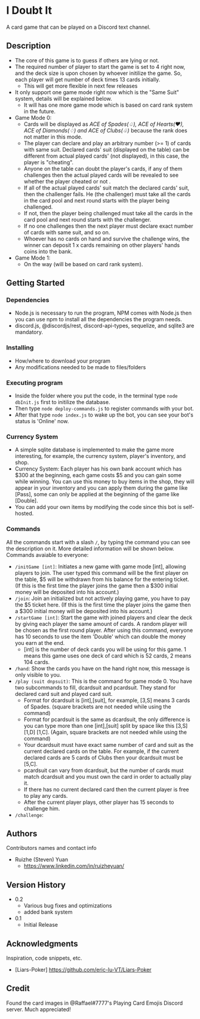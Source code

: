 # I Doubt It

A card game that can be played on a Discord text channel.

## Description

- The core of this game is to guess if others are lying or not.
- The required number of player to start the game is set to 4 right now, and the deck size is upon chosen by whoever initilize the game. So, each player will get number of deck times 13 cards initially.
   - This will get more flexible in next few releases
- It only support one game mode right now which is the "Same Suit" system, details will be explained below.
   - It will has one more game mode which is based on card rank system in the future.
- Game Mode 0:
   - Cards will be displayed as _ACE of Spades(♤), ACE of Hearts(♥), ACE of Diamonds(♢) and ACE of Clubs(♧)_ because the rank does not matter in this mode.
   - The player can declare and play an arbitrary number (>= 1) of cards with same suit. Declared cards' suit (displayed on the table) can be different from actual played cards' (not displayed), in this case, the player is "cheating".
   - Anyone on the table can doubt the player's cards, if any of them challenges then the actual played cards will be revealed to see whether the player cheated or not .
   - If all of the actual played cards' suit match the declared cards' suit, then the challenger fails. He (the challenger) must take all the cards in the card pool and next round starts with the player being challenged.
   - If not, then the player being challenged must take all the cards in the card pool and next round starts with the challenger.
   - If no one challenges then the next player must declare exact number of cards with same suit, and so on.
   - Whoever has no cards on hand and survive the challenge wins, the winner can deposit 1 x cards remaining on other players' hands coins into the bank.
- Game Mode 1:
   - On the way (will be based on card rank system).

## Getting Started

### Dependencies

* Node.js is necessary to run the program, NPM comes with Node.js then you can use npm to install all the dependencies the program needs.
* discord.js, @discordjs/rest, discord-api-types, sequelize, and sqlite3 are mandatory.

### Installing

* How/where to download your program
* Any modifications needed to be made to files/folders

### Executing program
- Inside the folder where you put the code, in the terminal type ```node dbInit.js``` first to initilize the database. 
- Then type ```node deploy-commands.js``` to register commands with your bot. 
- After that type ```node index.js``` to wake up the bot, you can see your bot's status is 'Online' now.

### Currency System
- A simple sqlite database is implemented to make the game more interesting, for example, the currency system, player's inventory, and shop.
- Currency System: Each player has his own bank account which has $300 at the beginning, each game costs $5 and you can gain some while winning. You can use this money to buy items in the shop, they will appear in your inventory and you can apply them during the game like [Pass], some can only be applied at the beginning of the game like [Double].
- You can add your own items by modifying the code since this bot is self-hosted.
### Commands
All the commands start with a slash ```/```, by typing the command you can see the description on it. More detailed information will be shown below. </br>
Commands avaiable to everyone:
- ```/initGame [int]```: Initiates a new game with game mode [int], allowing players to join. The user typed this command will be the first player on the table, $5 will be withdrawn from his balance for the entering ticket. (If this is the first time the player joins the game then a $300 initial money will be deposited into his account.)
- ```/join```: Join an initialized but not actively playing game, you have to pay the $5 ticket here. (If this is the first time the player joins the game then a $300 initial money will be deposited into his account.)
- ```/startGame [int]```: Start the game with joined players and clear the deck by giving each player the same amount of cards. A random player will be chosen as the first round player. After using this command, everyone has 10 seconds to use the item 'Double' which can double the money you earn at the end.
   - [int] is the number of deck cards you will be using for this game. 1 means this game uses one deck of card which is 52 cards, 2 means 104 cards.
- ```/hand```: Show the cards you have on the hand right now, this message is only visible to you.
- ```/play (suit dnpsuit)```: This is the command for game mode 0. You have two subcommands to fill, dcardsuit and pcardsuit. They stand for declared card suit and played card suit.
   - Format for dcardsuit is [int],[suit], for example, [3,S] means 3 cards of Spades. (square brackets are not needed while using the command)
   - Format for pcardsuit is the same as dcardsuit, the only difference is you can type more than one [int],[suit] split by space like this [3,S] [1,D] [1,C]. (Again, square brackets are not needed while using the command)
   - Your dcardsuit must have exact same number of card and suit as the current declared cards on the table. For example, if the current declared cards are 5 cards of Clubs then your dcardsuit must be [5,C].
   - pcardsuit can vary from dcardsuit, but the number of cards must match dcardsuit and you must own the card in order to actually play it.
   - If there has no current declared card then the current player is free to play any cards.
   - After the current player plays, other player has 15 seconds to challenge him.
- ```/challenge```: 


## Authors

Contributors names and contact info

- Ruizhe (Steven) Yuan 
   - https://www.linkedin.com/in/ruizheyuan/

## Version History

* 0.2
    * Various bug fixes and optimizations
    * added bank system
* 0.1
    * Initial Release


## Acknowledgments

Inspiration, code snippets, etc.
* [Liars-Poker] https://github.com/eric-lu-VT/Liars-Poker

## Credit
Found the card images in @Raffael#7777's Playing Card Emojis Discord server. Much appreciated!
